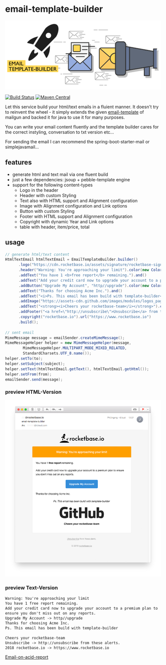 # email-template-builder

![logo](assets/logo.svg)

[![Build Status](https://travis-ci.com/rocketbase-io/email-template-builder.svg?branch=master)](https://travis-ci.com/rocketbase-io/email-template-builder)
[![Maven Central](https://maven-badges.herokuapp.com/maven-central/io.rocketbase.commons/email-template-builder/badge.svg)](https://maven-badges.herokuapp.com/maven-central/io.rocketbase.commons/email-template-builder)

Let this service build your html/text emails in a fluient manner. It doesn't try to reinvent the wheel - it simply extends the given [email-template](https://github.com/mailgun/transactional-email-templates) of mailgun and backed it for java to use it for many purposes.

You can write your email content fluently and the template builder cares for the correct instyling, conversation to txt version etc...

For sending the email I can recommend the spring-boot-starter-mail or simplejavamail...

## features

- generate html and text mail via one fluent build
- just a few dependencies: jsoup + pebble-template engine
- support for the following content-types
  - Logo in the header
  - Header with custom Styling
  - Text also with HTML support and Alignment configuration
  - Image with Alignment configuration and Link options
  - Button with custom Styling
  - Footer with HTML support and Alignment configuration
  - Copyright with dynamic Year and Link options
  - table with header, item/price, total

## usage

```java
// generate html/text content
HtmlTextEmail htmlTextEmail = EmailTemplateBuilder.builder()
      .logo("https://cdn.rocketbase.io/assets/signature/rocketbase-signature-20179.png", "rocketbase-logo", 250, 50).title("visit rocketbase.io").linkUrl("https://www.rocketbase.io").and()
      .header("Warning: You're approaching your limit").color(new ColorStyle("ffffff", "ff9f00")).and()
      .addText("You have 1 <b>free report</b> remaining.").and()
      .addText("Add your credit card now to upgrade your account to a premium plan to ensure you don't miss out on any reports.").and()
      .addButton("Upgrade My Account", "http//upgrade").color(new ColorStyle("ffffff", "348eda")).center().and()
      .addText("Thanks for choosing Acme Inc.").and()
      .addText("<i>Ps. This email has been build with template-builder</i>").center().and()
      .addImage("https://assets-cdn.github.com/images/modules/logos_page/GitHub-Logo.png", "rocketbase-io/email-template-builder", 250, 65).center().title("link to github project").linkUrl("https://github.com/rocketbase-io/email-template-builder").and()
      .addText("<strong><i>Cheers your rocketbase-team</i></strong>").center().and()
      .addFooter("<a href=\"http://unsubscribe\">Unsubscribe</a> from these alerts.").and()
      .copyright("rocketbase.io").url("https://www.rocketbase.io")
      .build();

// sent email
MimeMessage message = emailSender.createMimeMessage();
MimeMessageHelper helper = new MimeMessageHelper(message,
        MimeMessageHelper.MULTIPART_MODE_MIXED_RELATED,
        StandardCharsets.UTF_8.name());
helper.setTo(to);
helper.setSubject(subject);
helper.setText(htmlTextEmail.getText(), htmlTextEmail.getHtml());
helper.setFrom(from);
emailSender.send(message);

```

### preview HTML-Version

![sample](assets/mail-sample.png)

### preview Text-Version

```
Warning: You're approaching your limit
You have 1 free report remaining.
Add your credit card now to upgrade your account to a premium plan to ensure you don't miss out on any reports.
Upgrade My Account -> http//upgrade
Thanks for choosing Acme Inc.
Ps. This email has been build with template-builder

Cheers your rocketbase-team
Unsubscribe -> http://unsubscribe from these alerts.
2018 rocketbase.io -> https://www.rocketbase.io
```


[Email-on-acid-report](https://app.emailonacid.com/app/acidtest/ObQRaQOYKG17yavB6MUHxXXfujAASn6v9iK3JSwFpSteP/list)
